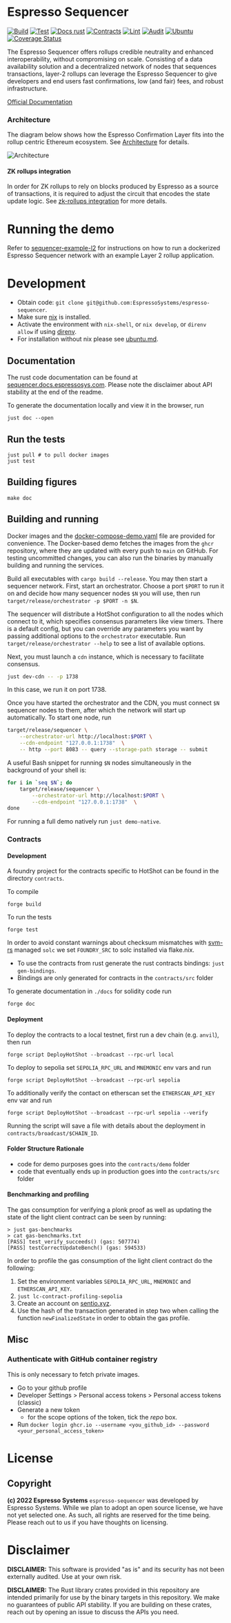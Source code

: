 # Espresso Sequencer

[![Build](https://github.com/EspressoSystems/espresso-sequencer/actions/workflows/build.yml/badge.svg)](https://github.com/EspressoSystems/espresso-sequencer/actions/workflows/build.yml)
[![Test](https://github.com/EspressoSystems/espresso-sequencer/actions/workflows/test.yml/badge.svg)](https://github.com/EspressoSystems/espresso-sequencer/actions/workflows/test.yml)
[![Docs rust](https://github.com/EspressoSystems/espresso-sequencer/actions/workflows/doc-rust.yml/badge.svg)](https://github.com/EspressoSystems/espresso-sequencer/actions/workflows/doc-rust.yml)
[![Contracts](https://github.com/EspressoSystems/espresso-sequencer/actions/workflows/contracts.yml/badge.svg)](https://github.com/EspressoSystems/espresso-sequencer/actions/workflows/contracts.yml)
[![Lint](https://github.com/EspressoSystems/espresso-sequencer/actions/workflows/lint.yml/badge.svg)](https://github.com/EspressoSystems/espresso-sequencer/actions/workflows/lint.yml)
[![Audit](https://github.com/EspressoSystems/espresso-sequencer/actions/workflows/audit.yml/badge.svg)](https://github.com/EspressoSystems/espresso-sequencer/actions/workflows/audit.yml)
[![Ubuntu](https://github.com/EspressoSystems/espresso-sequencer/actions/workflows/ubuntu-install-without-nix.yml/badge.svg)](https://github.com/EspressoSystems/espresso-sequencer/actions/workflows/ubuntu-install-without-nix.yml)
[![Coverage Status](https://coveralls.io/repos/github/EspressoSystems/espresso-sequencer/badge.svg?branch=main)](https://coveralls.io/github/EspressoSystems/espresso-sequencer?branch=main)

The Espresso Sequencer offers rollups credible neutrality and enhanced interoperability, without compromising on scale.
Consisting of a data availability solution and a decentralized network of nodes that sequences transactions, layer-2
rollups can leverage the Espresso Sequencer to give developers and end users fast confirmations, low (and fair) fees,
and robust infrastructure.

[Official Documentation](https://docs.espressosys.com/sequencer/espresso-sequencer-architecture/readme)

### Architecture
The diagram below shows how the Espresso Confirmation Layer fits into the rollup
centric Ethereum ecosystem. See [Architecture](./doc/architecture.md) for details.

![Architecture](./doc/espresso-overview.svg)


#### ZK rollups integration

In order for ZK rollups to rely on blocks produced by Espresso as a source of transactions, it is required to adjust the
circuit that encodes the state update logic. See [zk-rollups integration](doc/zk-integration.md) for more details.

# Running the demo

Refer to [sequencer-example-l2](https://github.com/EspressoSystems/sequencer-example-l2) for instructions on how to run
a dockerized Espresso Sequencer network with an example Layer 2 rollup application.

# Development

- Obtain code: `git clone git@github.com:EspressoSystems/espresso-sequencer`.
- Make sure [nix](https://nixos.org/download.html) is installed.
- Activate the environment with `nix-shell`, or `nix develop`, or `direnv allow` if using [direnv](https://direnv.net/).
- For installation without nix please see [ubuntu.md](./doc/ubuntu.md).

## Documentation

The rust code documentation can be found at
[sequencer.docs.espressosys.com](https://sequencer.docs.espressosys.com). Please note the disclaimer about API
stability at the end of the readme.

To generate the documentation locally and view it in the browser, run

    just doc --open

## Run the tests

    just pull # to pull docker images
    just test

## Building figures

    make doc

## Building and running

Docker images and the [docker-compose-demo.yaml](docker-compose-demo.yaml) file are provided for convenience. The
Docker-based demo fetches the images from the `ghcr` repository, where they are updated with every push to `main` on
GitHub. For testing uncommitted changes, you can also run the binaries by manually building and running the services.

Build all executables with `cargo build --release`. You may then start a sequencer network. First, start an
orchestrator. Choose a port `$PORT` to run it on and decide how many sequencer nodes `$N` you will use, then run
`target/release/orchestrator -p $PORT -n $N`.

The sequencer will distribute a HotShot configuration to all the nodes which connect to it, which specifies consensus
parameters like view timers. There is a default config, but you can override any parameters you want by passing
additional options to the `orchestrator` executable. Run `target/release/orchestrator --help` to see a list of available
options.

Next, you must launch a `cdn` instance, which is necessary to facilitate consensus.

```bash
just dev-cdn -- -p 1738
```

In this case, we run it on port 1738.

Once you have started the orchestrator and the CDN, you must connect `$N` sequencer nodes to them, after which the
network will start up automatically. To start one node, run

```bash
target/release/sequencer \
    --orchestrator-url http://localhost:$PORT \
    --cdn-endpoint "127.0.0.1:1738"  \
    -- http --port 8083 -- query --storage-path storage -- submit
```

A useful Bash snippet for running `$N` nodes simultaneously in the background of your shell is:

```bash
for i in `seq $N`; do
    target/release/sequencer \
        --orchestrator-url http://localhost:$PORT \
        --cdn-endpoint "127.0.0.1:1738"  \
done
```

For running a full demo natively run `just demo-native`.

### Contracts

#### Development

A foundry project for the contracts specific to HotShot can be found in the directory `contracts`.

To compile

```shell
forge build
```

To run the tests

```shell
forge test
```

In order to avoid constant warnings about checksum mismatches with [svm-rs](https://github.com/roynalnaruto/svm-rs)
managed `solc` we set `FOUNDRY_SRC` to solc installed via flake.nix.

- To use the contracts from rust generate the rust contracts bindings: `just gen-bindings`.
- Bindings are only generated for contracts in the `contracts/src` folder

To generate documentation in `./docs` for solidity code run

```shell
forge doc
```

#### Deployment

To deploy the contracts to a local testnet, first run a dev chain (e.g. `anvil`), then run

    forge script DeployHotShot --broadcast --rpc-url local

To deploy to sepolia set `SEPOLIA_RPC_URL` and `MNEMONIC` env vars and run

    forge script DeployHotShot --broadcast --rpc-url sepolia

To additionally verify the contact on etherscan set the `ETHERSCAN_API_KEY` env var and run

    forge script DeployHotShot --broadcast --rpc-url sepolia --verify

Running the script will save a file with details about the deployment in `contracts/broadcast/$CHAIN_ID`.

#### Folder Structure Rationale

- code for demo purposes goes into the `contracts/demo` folder
- code that eventually ends up in production goes into the `contracts/src` folder

#### Benchmarking and profiling

The gas consumption for verifying a plonk proof as well as updating the state of the light client contract can be seen
by running:

```
> just gas-benchmarks
> cat gas-benchmarks.txt
[PASS] test_verify_succeeds() (gas: 507774)
[PASS] testCorrectUpdateBench() (gas: 594533)
```

In order to profile the gas consumption of the light client contract do the following:

1. Set the environment variables `SEPOLIA_RPC_URL`, `MNEMONIC` and `ETHERSCAN_API_KEY`.
2. `just lc-contract-profiling-sepolia`
3. Create an account on [sentio.xyz](https://app.sentio.xyz/).
4. Use the hash of the transaction generated in step two when calling the function `newFinalizedState` in order to
   obtain the gas profile.

## Misc

### Authenticate with GitHub container registry

This is only necessary to fetch private images.

- Go to your github profile
- Developer Settings > Personal access tokens > Personal access tokens (classic)
- Generate a new token
  - for the scope options of the token, tick the _repo_ box.
- Run `docker login ghcr.io --username <you_github_id> --password <your_personal_access_token>`

# License

## Copyright

**(c) 2022 Espresso Systems** `espresso-sequencer` was developed by Espresso Systems. While we plan to adopt an open
source license, we have not yet selected one. As such, all rights are reserved for the time being. Please reach out to
us if you have thoughts on licensing.

# Disclaimer

**DISCLAIMER:** This software is provided "as is" and its security has not been externally audited. Use at your own
risk.

**DISCLAIMER:** The Rust library crates provided in this repository are intended primarily for use by the binary targets
in this repository. We make no guarantees of public API stability. If you are building on these crates, reach out by
opening an issue to discuss the APIs you need.
